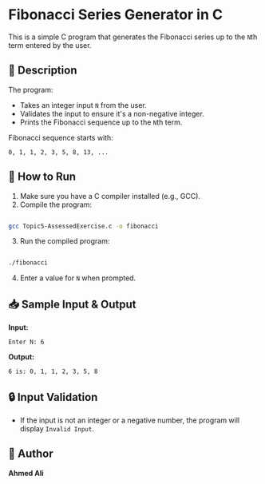 # Fibonacci Series Generator in C

This is a simple C program that generates the Fibonacci series up to the `N`th term entered by the user.

## 🧮 Description

The program:

- Takes an integer input `N` from the user.
- Validates the input to ensure it's a non-negative integer.
- Prints the Fibonacci sequence up to the `N`th term.

Fibonacci sequence starts with:

```
0, 1, 1, 2, 3, 5, 8, 13, ...
```

## 🚀 How to Run

1. Make sure you have a C compiler installed (e.g., GCC).
2. Compile the program:

```bash

gcc Topic5-AssessedExercise.c -o fibonacci
```

3. Run the compiled program:

```bash

./fibonacci
```

4. Enter a value for `N` when prompted.

## 📥 Sample Input & Output

**Input:**

```
Enter N: 6
```

**Output:**

```
6 is: 0, 1, 1, 2, 3, 5, 8
```

## 🔒 Input Validation

- If the input is not an integer or a negative number, the program will display `Invalid Input`.

## 👤 Author

**Ahmed Ali**
